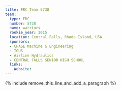 ```yaml
---
title: FRC Team 5738
team:
  type: FRC
  number: 5738
  name: warriors
  rookie_year: 2015
  location: Central Falls, Rhode Island, USA
  sponsors:
  - CHASE Machine & Engineering
  - IGUS
  - Airline Hydraulics
  - CENTRAL FALLS SENIOR HIGH SCHOOL
  links:
    Website:
---
```


{% include remove_this_line_and_add_a_paragraph %}